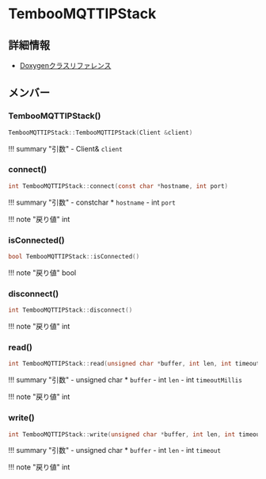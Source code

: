 # TembooMQTTIPStack



## 詳細情報

- [Doxygenクラスリファレンス](https://lang-ship.com/reference/Arduino/1.8.9/class_temboo_m_q_t_t_i_p_stack.html)

## メンバー

### TembooMQTTIPStack()



```c
TembooMQTTIPStack::TembooMQTTIPStack(Client &client)
```

!!! summary "引数"
	- Client& `client` 



### connect()



```c
int TembooMQTTIPStack::connect(const char *hostname, int port)
```

!!! summary "引数"
	- constchar * `hostname` 
	- int `port` 

!!! note "戻り値"
	int



### isConnected()



```c
bool TembooMQTTIPStack::isConnected()
```

!!! note "戻り値"
	bool



### disconnect()



```c
int TembooMQTTIPStack::disconnect()
```

!!! note "戻り値"
	int



### read()



```c
int TembooMQTTIPStack::read(unsigned char *buffer, int len, int timeoutMillis)
```

!!! summary "引数"
	- unsigned char * `buffer` 
	- int `len` 
	- int `timeoutMillis` 

!!! note "戻り値"
	int



### write()



```c
int TembooMQTTIPStack::write(unsigned char *buffer, int len, int timeout)
```

!!! summary "引数"
	- unsigned char * `buffer` 
	- int `len` 
	- int `timeout` 

!!! note "戻り値"
	int



